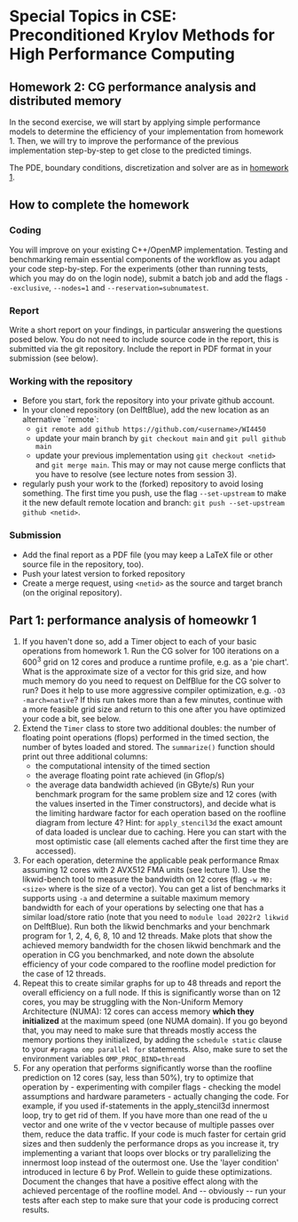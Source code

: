 # Special Topics in CSE: Preconditioned Krylov Methods for High Performance Computing

## Homework 2: CG performance analysis and distributed memory

In the second exercise, we will start by applying simple performance models to determine the
efficiency of your implementation from homework 1. Then, we will try to improve the performance
of the previous implementation step-by-step to get close to the predicted timings.

The PDE, boundary conditions, discretization and solver are as in [homework 1](https://gitlab.tudelft.nl/dhpc/sticse-hpc/homework1).

## How to complete the homework

### Coding

You will improve on your existing C++/OpenMP implementation. Testing and benchmarking remain
essential components of the workflow as you adapt your code step-by-step.
For the experiments (other than running tests, which you may do on the login node), submit
a batch job and add the flags ``--exclusive``, ``--nodes=1`` and ``--reservation=subnumatest``.

### Report

Write a short report on your findings, in particular answering the questions posed below.
You do not need to include source code in the report, this is submitted via the git repository.
Include the report in PDF format in your submission (see below).

### Working with the repository

- Before you start, fork the repository into your private github account.
- In your cloned repository (on DelftBlue), add the new location as an alternative ``remote`:
    - ``git remote add github https://github.com/<username>/WI4450``
    - update your main branch by ``git checkout main`` and ``git pull github main``
    - update your previous implementation using ``git checkout <netid>`` and ``git merge main``.
      This may or may not cause merge conflicts that you have to resolve (see lecture notes from session 3).
- regularly push your work to the (forked) repository to avoid losing something. The first time you push,
  use the flag ``--set-upstream`` to make it the new default remote location and branch: ``git push --set-upstream github <netid>``.

### Submission

- Add the final report as a PDF file (you may keep a LaTeX file or other source file in the repository, too).
- Push your latest version to forked repository
- Create a merge request, using ``<netid>`` as the source and target branch (on the original repository).

## Part 1: performance analysis of homeowkr 1

1. If you haven't done so, add a Timer object to each of your basic operations from homework 1. Run the CG solver for 100 iterations
on a $`600^3`$ grid on 12 cores and produce a runtime profile, e.g. as a 'pie chart'. What is the approximate size of a vector for this grid size,
and how much memory do you need to request on DelfBlue for the CG solver to run? Does it help to use more aggressive compiler optimization, e.g. ``-O3 -march=native``? If this run takes more than a few minutes, continue with a more feasible grid size and return to this one after you have
optimized your code a bit, see below.
2. Extend the ``Timer`` class to store two additional doubles: the number of floating point operations (flops) performed in the timed section,
the number of bytes loaded and stored. The ``summarize()`` function should print out three additional columns:
    - the computational intensity of the timed section
    - the average floating point rate achieved (in Gflop/s)
    - the average data bandwidth achieved (in GByte/s)
Run your benchmark program for the same problem size and 12 cores (with the values inserted in the Timer constructors), and decide what is the limiting hardware factor for each operation based on the roofline diagram from lecture 4? Hint: for ``apply_stencil3d`` the exact amount of data loaded is unclear due to caching. Here you can start with the most optimistic case (all elements cached after the first time they are accessed).
3. For each operation, determine the applicable peak performance Rmax assuming 12 cores with 2 AVX512 FMA units (see lecture 1). Use the likwid-bench tool to measure the bandwidth on 12 cores (flag ``-w M0:<size>`` where <size> is the size of a vector). You can get a list of benchmarks it supports using ``-a`` and determine a suitable maximum memory bandwidth for each of your operations by selecting one that has a similar load/store ratio (note that you need to ``module load 2022r2 likwid`` on DelftBlue). Run both the likwid benchmarks and your benchmark program for 1, 2, 4, 6, 8, 10 and 12 threads. Make plots that show
the achieved memory bandwidth for the chosen likwid benchmark and the operation in CG you benchmarked, and note down the absolute efficiency of your code compared to
the roofline model prediction for the case of 12 threads.
4.  Repeat this to create similar graphs for up to 48 threads and report the overall efficiency on a full node. If this is significantly worse than on 12 cores, you may be struggling with the Non-Uniform Memory Architecture (NUMA): 12 cores can access memory **which they  initialized** at the maximum speed (one NUMA domain).
If you go beyond that, you may need to make sure that threads mostly access the memory portions they initialized, by adding the ``schedule static`` clause to your ``#pragma omp parallel for`` statements. Also, make sure to set the environment variables ``OMP_PROC_BIND=thread``
5.  For any operation that performs significantly worse than the roofline prediction on 12 cores (say, less than 50%), try to optimize that operation by
        - experimenting with compiler flags
        - checking the model assumptions and hardware parameters
        - actually changing the code. For example, if you used if-statements in the apply_stencil3d innermost loop, try to get rid of them. If you have more than one read of the u vector and one write of the v vector because of multiple passes over them, reduce the data traffic. If your code is much faster for certain grid sizes and then suddenly the performance drops as you increase it, try implementing a variant that loops over blocks or try parallelizing the innermost loop instead of the outermost one. Use the 'layer condition' introduced in lecture 6 by Prof. Wellein to guide these optimizations. Document the changes that have a positive effect along with the achieved percentage of the roofline model. And -- obviously -- run your tests after each step to make sure that your code is producing correct results.
